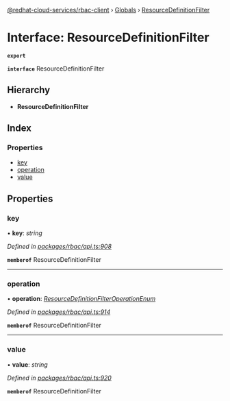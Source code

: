 [@redhat-cloud-services/rbac-client](../README.md) › [Globals](../globals.md) › [ResourceDefinitionFilter](resourcedefinitionfilter.md)

# Interface: ResourceDefinitionFilter

**`export`** 

**`interface`** ResourceDefinitionFilter

## Hierarchy

* **ResourceDefinitionFilter**

## Index

### Properties

* [key](resourcedefinitionfilter.md#key)
* [operation](resourcedefinitionfilter.md#operation)
* [value](resourcedefinitionfilter.md#value)

## Properties

###  key

• **key**: *string*

*Defined in [packages/rbac/api.ts:908](https://github.com/leSamo/javascript-clients/blob/master/packages/rbac/api.ts#L908)*

**`memberof`** ResourceDefinitionFilter

___

###  operation

• **operation**: *[ResourceDefinitionFilterOperationEnum](../enums/resourcedefinitionfilteroperationenum.md)*

*Defined in [packages/rbac/api.ts:914](https://github.com/leSamo/javascript-clients/blob/master/packages/rbac/api.ts#L914)*

**`memberof`** ResourceDefinitionFilter

___

###  value

• **value**: *string*

*Defined in [packages/rbac/api.ts:920](https://github.com/leSamo/javascript-clients/blob/master/packages/rbac/api.ts#L920)*

**`memberof`** ResourceDefinitionFilter
